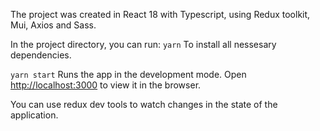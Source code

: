 The project was created in React 18 with Typescript, using Redux toolkit, Mui, Axios and Sass. 

In the project directory, you can run:
`yarn`
To install all nessesary dependencies. 

`yarn start`
Runs the app in the development mode.
Open [http://localhost:3000](http://localhost:3000) to view it in the browser.


You can use redux dev tools to watch changes in the state of the application. 



